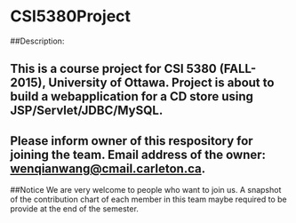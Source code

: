 # CSI5380Project
##Description:

This is a course project for CSI 5380 (FALL-2015), University of Ottawa.
Project is about to build a webapplication for a CD store using JSP/Servlet/JDBC/MySQL.
---
Please inform owner of this respository for joining the team. 
Email address of the owner: wenqianwang@cmail.carleton.ca.
---
##Notice
We are very welcome to people who want to join us.
A snapshot of the contribution chart of each member in this team maybe required to be provide at the end of the semester.

